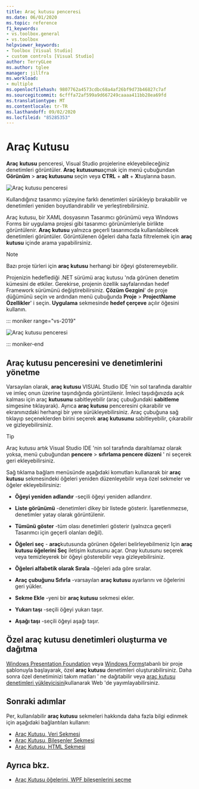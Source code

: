 ```yaml
---
title: Araç kutusu penceresi
ms.date: 06/01/2020
ms.topic: reference
f1_keywords:
- vs.toolbox.general
- vs.toolbox
helpviewer_keywords:
- Toolbox [Visual Studio]
- custom controls [Visual Studio]
author: TerryGLee
ms.author: tglee
manager: jillfra
ms.workload:
- multiple
ms.openlocfilehash: 9807762a4573cdbc68a4af26bf9d73b46827c7af
ms.sourcegitcommit: 6cfffa72af599a9d667249caaaa411bb28ea69fd
ms.translationtype: MT
ms.contentlocale: tr-TR
ms.lasthandoff: 09/02/2020
ms.locfileid: "85285353"
---
```

# <a name="toolbox"></a>Araç Kutusu

**Araç kutusu** penceresi, Visual Studio projelerine ekleyebileceğiniz denetimleri görüntüler. **Araç kutusunu**açmak için menü çubuğundan **Görünüm**  >  **araç kutusunu** seçin veya **CTRL** + **alt** + **X**tuşlarına basın.

![Araç kutusu penceresi](media/vs-2019/toolbox.png "Araç kutusu penceresinin ekran görüntüsü")

Kullandığınız tasarımcı yüzeyine farklı denetimleri sürükleyip bırakabilir ve denetimleri yeniden boyutlandırabilir ve yerleştirebilirsiniz.

Araç kutusu, bir XAML dosyasının Tasarımcı görünümü veya Windows Forms bir uygulama projesi gibi tasarımcı görünümleriyle birlikte görüntülenir. **Araç kutusu** yalnızca geçerli tasarımcıda kullanılabilecek denetimleri görüntüler. Görüntülenen öğeleri daha fazla filtrelemek için **araç kutusu** içinde arama yapabilirsiniz.

> [!NOTE]
> Bazı proje türleri için **araç kutusu** herhangi bir öğeyi gösteremeyebilir.

Projenizin hedeflediği .NET sürümü araç kutusu 'nda görünen denetim kümesini de etkiler. Gerekirse, projenin özellik sayfalarından hedef Framework sürümünü değiştirebilirsiniz. **Çözüm Gezgini**' de proje düğümünü seçin ve ardından menü çubuğunda **Proje**  >  **ProjectName Özellikler**' i seçin. **Uygulama** sekmesinde **hedef çerçeve** açılır öğesini kullanın.

::: moniker range="vs-2019"

![Araç kutusu penceresi](media/vs-2019/toolbox-change-dotnet-version.png ".NET sürümünü değiştirebileceğiniz iletişim kutusunun ekran görüntüsü")

::: moniker-end

## <a name="manage-the-toolbox-window-and-its-controls"></a>Araç kutusu penceresini ve denetimlerini yönetme

Varsayılan olarak, **araç kutusu** VISUAL Studio IDE 'nin sol tarafında daraltılır ve imleç onun üzerine taşındığında görüntülenir. İmleci taşıdığınızda açık kalması için araç **kutusunu** sabitleyebilir (araç çubuğundaki **sabitleme** simgesine tıklayarak). Ayrıca **araç kutusu** penceresini çıkarabilir ve ekranınızdaki herhangi bir yere sürükleyebilirsiniz. Araç çubuğuna sağ tıklayıp seçeneklerden birini seçerek **araç kutusunu** sabitleyebilir, çıkarabilir ve gizleyebilirsiniz.

> [!TIP]
> Araç kutusu artık Visual Studio IDE 'nin sol tarafında daraltılamaz olarak yoksa, menü çubuğundan **pencere**  >  **sıfırlama pencere düzeni** ' ni seçerek geri ekleyebilirsiniz.

Sağ tıklama bağlam menüsünde aşağıdaki komutları kullanarak bir **araç kutusu** sekmesindeki öğeleri yeniden düzenleyebilir veya özel sekmeler ve öğeler ekleyebilirsiniz:

- **Öğeyi yeniden adlandır** -seçili öğeyi yeniden adlandırır.

- **Liste görünümü** -denetimleri dikey bir listede gösterir. İşaretlenmezse, denetimler yatay olarak görüntülenir.

- **Tümünü göster** -tüm olası denetimleri gösterir (yalnızca geçerli Tasarımcı için geçerli olanları değil).

- **Öğeleri seç** - **araç**kutusunda görünen öğeleri belirleyebilmeniz Için **araç kutusu öğelerini Seç** iletişim kutusunu açar. Onay kutusunu seçerek veya temizleyerek bir öğeyi gösterebilir veya gizleyebilirsiniz.

- **Öğeleri alfabetik olarak Sırala** -öğeleri ada göre sıralar.

- **Araç çubuğunu Sıfırla** -varsayılan **araç kutusu** ayarlarını ve öğelerini geri yükler.

- **Sekme Ekle** -yeni bir **araç kutusu** sekmesi ekler.

- **Yukarı taşı** -seçili öğeyi yukarı taşır.

- **Aşağı taşı** -seçili öğeyi aşağı taşır.

## <a name="create-and-distribute-custom-toolbox-controls"></a>Özel araç kutusu denetimleri oluşturma ve dağıtma

[Windows Presentation Foundation](../../extensibility/creating-a-wpf-toolbox-control.md) veya [Windows Forms](../../extensibility/creating-a-windows-forms-toolbox-control.md)tabanlı bir proje şablonuyla başlayarak, özel **araç kutusu** denetimleri oluşturabilirsiniz. Daha sonra özel denetiminizi takım matları ' ne dağıtabilir veya [araç kutusu denetimleri yükleyicisini](https://download.microsoft.com/download/8/3/6/836657BD-9CCB-4ED4-B9D2-FB769473B284/TCI_whitepaper.docx)kullanarak Web 'de yayımlayabilirsiniz.

## <a name="next-steps"></a>Sonraki adımlar

Per, kullanılabilir **araç kutusu** sekmeleri hakkında daha fazla bilgi edinmek için aşağıdaki bağlantıları kullanın:

- [Araç Kutusu, Veri Sekmesi](../../ide/reference/toolbox-data-tab.md)
- [Araç Kutusu, Bileşenler Sekmesi](../../ide/reference/toolbox-components-tab.md)
- [Araç Kutusu, HTML Sekmesi](../../ide/reference/toolbox-html-tab.md)

## <a name="see-also"></a>Ayrıca bkz.

- [Araç Kutusu öğelerini, WPF bileşenlerini seçme](choose-toolbox-items-wpf-components.md)

